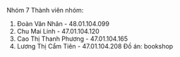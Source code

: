 Nhóm 7
Thành viên nhóm: 
1. Đoàn Văn Nhân - 48.01.104.099
2. Chu Mai Linh - 47.01.104.120
3. Cao Thị Thanh Phương - 47.01.104.165
4. Lương Thị Cẩm Tiên - 47.01.104.208
   Đồ án: bookshop
